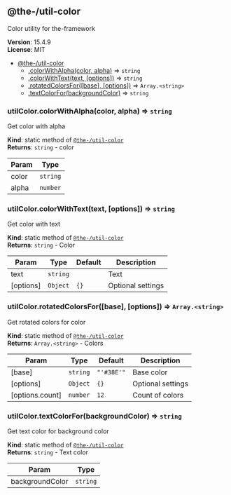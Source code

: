 <!--- Code generated by @the-/script-doc. DO NOT EDIT. -->

<a name="module_@the-/util-color"></a>

## @the-/util-color
Color utility for the-framework

**Version**: 15.4.9  
**License**: MIT  

* [@the-/util-color](#module_@the-/util-color)
    * [.colorWithAlpha(color, alpha)](#module_@the-/util-color.colorWithAlpha) ⇒ <code>string</code>
    * [.colorWithText(text, [options])](#module_@the-/util-color.colorWithText) ⇒ <code>string</code>
    * [.rotatedColorsFor([base], [options])](#module_@the-/util-color.rotatedColorsFor) ⇒ <code>Array.&lt;string&gt;</code>
    * [.textColorFor(backgroundColor)](#module_@the-/util-color.textColorFor) ⇒ <code>string</code>

<a name="module_@the-/util-color.colorWithAlpha"></a>

### utilColor.colorWithAlpha(color, alpha) ⇒ <code>string</code>
Get color with alpha

**Kind**: static method of [<code>@the-/util-color</code>](#module_@the-/util-color)  
**Returns**: <code>string</code> - color  

| Param | Type |
| --- | --- |
| color | <code>string</code> | 
| alpha | <code>number</code> | 

<a name="module_@the-/util-color.colorWithText"></a>

### utilColor.colorWithText(text, [options]) ⇒ <code>string</code>
Get color with text

**Kind**: static method of [<code>@the-/util-color</code>](#module_@the-/util-color)  
**Returns**: <code>string</code> - Color  

| Param | Type | Default | Description |
| --- | --- | --- | --- |
| text | <code>string</code> |  | Text |
| [options] | <code>Object</code> | <code>{}</code> | Optional settings |

<a name="module_@the-/util-color.rotatedColorsFor"></a>

### utilColor.rotatedColorsFor([base], [options]) ⇒ <code>Array.&lt;string&gt;</code>
Get rotated colors for color

**Kind**: static method of [<code>@the-/util-color</code>](#module_@the-/util-color)  
**Returns**: <code>Array.&lt;string&gt;</code> - Colors  

| Param | Type | Default | Description |
| --- | --- | --- | --- |
| [base] | <code>string</code> | <code>&quot;&#x27;#38E&#x27;&quot;</code> | Base color |
| [options] | <code>Object</code> | <code>{}</code> | Optional settings |
| [options.count] | <code>number</code> | <code>12</code> | Count of colors |

<a name="module_@the-/util-color.textColorFor"></a>

### utilColor.textColorFor(backgroundColor) ⇒ <code>string</code>
Get text color for background color

**Kind**: static method of [<code>@the-/util-color</code>](#module_@the-/util-color)  
**Returns**: <code>string</code> - Text color  

| Param | Type |
| --- | --- |
| backgroundColor | <code>string</code> | 

